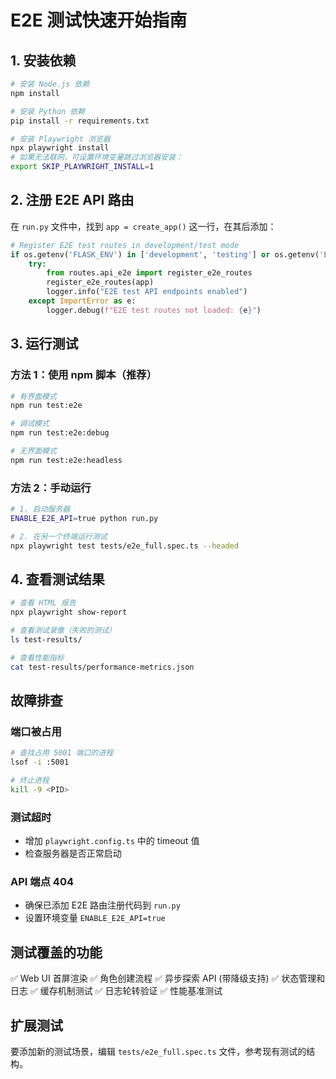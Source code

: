 # E2E 测试快速开始指南

## 1. 安装依赖
```bash
# 安装 Node.js 依赖
npm install

# 安装 Python 依赖
pip install -r requirements.txt

# 安装 Playwright 浏览器
npx playwright install
# 如果无法联网，可设置环境变量跳过浏览器安装：
export SKIP_PLAYWRIGHT_INSTALL=1
```

## 2. 注册 E2E API 路由
在 `run.py` 文件中，找到 `app = create_app()` 这一行，在其后添加：

```python
# Register E2E test routes in development/test mode
if os.getenv('FLASK_ENV') in ['development', 'testing'] or os.getenv('ENABLE_E2E_API') == 'true':
    try:
        from routes.api_e2e import register_e2e_routes
        register_e2e_routes(app)
        logger.info("E2E test API endpoints enabled")
    except ImportError as e:
        logger.debug(f"E2E test routes not loaded: {e}")
```

## 3. 运行测试

### 方法 1：使用 npm 脚本（推荐）
```bash
# 有界面模式
npm run test:e2e

# 调试模式
npm run test:e2e:debug

# 无界面模式
npm run test:e2e:headless
```

### 方法 2：手动运行
```bash
# 1. 启动服务器
ENABLE_E2E_API=true python run.py

# 2. 在另一个终端运行测试
npx playwright test tests/e2e_full.spec.ts --headed
```


## 4. 查看测试结果
```bash
# 查看 HTML 报告
npx playwright show-report

# 查看测试录像（失败的测试）
ls test-results/

# 查看性能指标
cat test-results/performance-metrics.json
```

## 故障排查

### 端口被占用
```bash
# 查找占用 5001 端口的进程
lsof -i :5001

# 终止进程
kill -9 <PID>
```

### 测试超时
- 增加 `playwright.config.ts` 中的 timeout 值
- 检查服务器是否正常启动

### API 端点 404
- 确保已添加 E2E 路由注册代码到 `run.py`
- 设置环境变量 `ENABLE_E2E_API=true`

## 测试覆盖的功能

✅ Web UI 首屏渲染
✅ 角色创建流程
✅ 异步探索 API (带降级支持)
✅ 状态管理和日志
✅ 缓存机制测试
✅ 日志轮转验证
✅ 性能基准测试

## 扩展测试

要添加新的测试场景，编辑 `tests/e2e_full.spec.ts` 文件，参考现有测试的结构。
